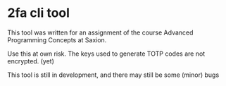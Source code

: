 # 2fa cli tool

This tool was written for an assignment of the course Advanced Programming Concepts at Saxion.

Use this at own risk. The keys used to generate TOTP codes are not encrypted. (yet)

This tool is still in development, and there may still be some (minor) bugs
